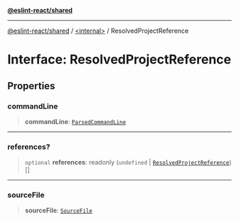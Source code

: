 [**@eslint-react/shared**](../../README.md)

***

[@eslint-react/shared](../../README.md) / [\<internal\>](../README.md) / ResolvedProjectReference

# Interface: ResolvedProjectReference

## Properties

### commandLine

> **commandLine**: [`ParsedCommandLine`](ParsedCommandLine.md)

***

### references?

> `optional` **references**: readonly (`undefined` \| [`ResolvedProjectReference`](ResolvedProjectReference.md))[]

***

### sourceFile

> **sourceFile**: [`SourceFile`](SourceFile.md)
